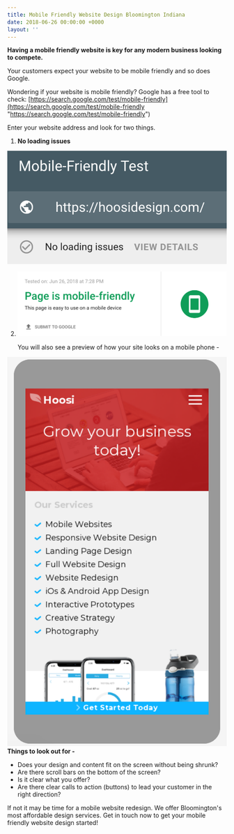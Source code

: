 ```yaml
---
title: Mobile Friendly Website Design Bloomington Indiana
date: 2018-06-26 00:00:00 +0000
layout: ''
---
```

**Having a mobile friendly website is key for any modern business looking to compete.**

Your customers expect your website to be mobile friendly and so does Google.

Wondering if your website is mobile friendly? Google has a free tool to check: [https://search.google.com/test/mobile-friendly](https://search.google.com/test/mobile-friendly "https://search.google.com/test/mobile-friendly")

Enter your website address and look for two things.

1. **No loading issues**

![](/uploads/1.png)

2. ![](/uploads/2.png)

   You will also see a preview of how your site looks on a mobile phone -

![google provides a mobile preview of your website](/uploads/3.png "google provides a mobile preview of your website")  
**Things to look out for -** 

* Does your design and content fit on the screen without being shrunk?
* Are there scroll bars on the bottom of the screen?
* Is it clear what you offer?
* Are there clear calls to action (buttons) to lead your customer in the right direction?

If not it may be time for a mobile website redesign. We offer Bloomington's most affordable design services.  Get in touch now to get your mobile friendly website design started!